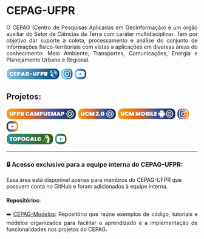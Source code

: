 # CEPAG-UFPR

<p align="justify">O CEPAG (Centro de Pesquisas Aplicadas em Geoinformação) é um órgão auxiliar do Setor de Ciências da Terra com caráter multidisciplinar. Tem por objetivo dar suporte à coleta, processamento e análise do conjunto de informações físico-territoriais com vistas a aplicações em diversas áreas do conhecimento: Meio Ambiente, Transportes, Comunicações, Energia e Planejamento Urbano e Regional.</p>

<a href="https://campusmap.ufpr.br/dev/github/CEPAG-SitePrincipal/" target="_blank"><img src="https://github.com/CEPAG-UFPR/.github/blob/main/icon/cepag.png" height="30"></a>
<a href="https://www.instagram.com/cepag_ufpr/" target="_blank"><img src="https://github.com/CEPAG-UFPR/.github/blob/main/icon/cepag_instagram.png" height="30"></a>
<a href="https://www.youtube.com/@CEPAG-UFPR" target="_blank"><img src="https://github.com/CEPAG-UFPR/.github/blob/main/icon/cepag_youtube.png" height="30"></a>

## Projetos:
<a href="https://campusmap.ufpr.br/" target="_blank"><img src="https://github.com/CEPAG-UFPR/.github/blob/main/icon/ufpr_campusmap.png" height="30"></a>
<a href="https://ufpr-campusmap-cepag-ufpr.hub.arcgis.com/" target="_blank"><img src="https://github.com/CEPAG-UFPR/.github/blob/main/icon/ucm_2_0.png" height="30"></a>
<a href="https://linktr.ee/UFPRCampusMap" target="_blank"><img src="https://github.com/CEPAG-UFPR/.github/blob/main/icon/ucm_mobile.png" height="30"></a>
<a href="https://www.instagram.com/campusmapufpr/" target="_blank"><img src="https://github.com/CEPAG-UFPR/.github/blob/main/icon/ucm_instagram.png" height="30"></a>
<a href="https://www.youtube.com/@UFPRCampusMap" target="_blank"><img src="https://github.com/CEPAG-UFPR/.github/blob/main/icon/ucm_youtube.png" height="30"></a>
<br>
<a href="https://campusmap.ufpr.br/topocalc/" target="_blank"><img src="https://github.com/CEPAG-UFPR/.github/blob/main/icon/topocalc.png" height="30"></a>
<a href="https://www.youtube.com/@TopoCalc" target="_blank"><img src="https://github.com/CEPAG-UFPR/.github/blob/main/icon/topocalc_youtube.png" height="30"></a>

---

### 🔒 **Acesso exclusivo para a equipe interna do CEPAG-UFPR:**  

Essa área está disponível apenas para membros do CEPAG-UFPR que possuem conta no GitHub e foram adicionados à equipe interna.  

#### Repositórios: 

<p align="justify">➡️ <a href="https://github.com/CEPAG-UFPR/cepag-modelos/tree/main">CEPAG-Modelos</a>: Repositório que reúne exemplos de código, tutoriais e modelos organizados para facilitar o aprendizado e a implementação de funcionalidades nos projetos do CEPAG. </p>
